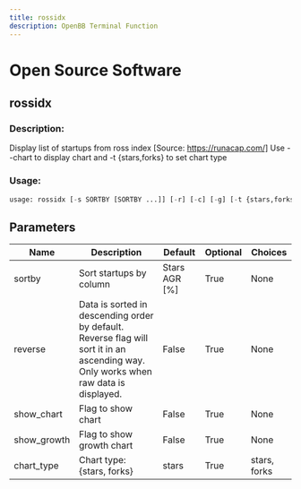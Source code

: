 ```yaml
---
title: rossidx
description: OpenBB Terminal Function
---
```


# Open Source Software

## rossidx

### Description: 

Display list of startups from ross index [Source: https://runacap.com/] Use --chart to display chart and -t {stars,forks} to set chart type

### Usage: 
```python
usage: rossidx [-s SORTBY [SORTBY ...]] [-r] [-c] [-g] [-t {stars,forks}]
```

## Parameters

| Name | Description | Default | Optional | Choices |
| ---- | ----------- | ------- | -------- | ------- |
| sortby | Sort startups by column | Stars AGR [%] | True | None |
| reverse | Data is sorted in descending order by default. Reverse flag will sort it in an ascending way. Only works when raw data is displayed. | False | True | None |
| show_chart | Flag to show chart | False | True | None |
| show_growth | Flag to show growth chart | False | True | None |
| chart_type | Chart type: {stars, forks} | stars | True | stars, forks |



